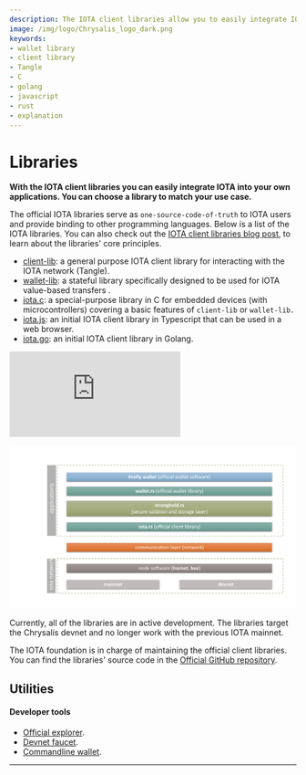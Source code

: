 ```yaml
---
description: The IOTA client libraries allow you to easily integrate IOTA into your own applications. 
image: /img/logo/Chrysalis_logo_dark.png
keywords:
- wallet library
- client library
- Tangle
- C
- golang
- javascript
- rust
- explanation
---
```

# Libraries

**With the IOTA client libraries you can easily integrate IOTA into your own applications. You can choose a library to match your use case.**

The official IOTA libraries serve as `one-source-code-of-truth` to IOTA users and provide binding to other programming languages. Below is a list of the IOTA libraries. You can also check out the [IOTA client libraries blog post](https://blog.iota.org/the-new-iota-client-libraries-harder-better-faster-stronger/), to learn about the libraries' core principles. 


- [client-lib](client.md): a general purpose IOTA client library for interacting with the IOTA network (Tangle).
- [wallet-lib](wallet.md): a stateful library specifically designed to be used for IOTA value-based transfers .
- [iota.c](https://github.com/iotaledger/iota.c): a special-purpose library in C for embedded devices (with microcontrollers) covering a basic features of `client-lib` or `wallet-lib.`
- [iota.js](https://github.com/iotaledger/iota.js/tree/chrysalis): an initial IOTA client library in Typescript that can be used in a web browser.
- [iota.go](https://github.com/iotaledger/iota.go/tree/chrysalis/phase2): an initial IOTA client library in Golang.


<div class="iframe-wrapper">
<iframe src="https://www.youtube.com/embed/N2VW3zJQmso" frameborder="0" allow="accelerometer; autoplay; clipboard-write; encrypted-media; gyroscope; picture-in-picture" allowfullscreen></iframe>
</div>

![Libraries Overview](/img/guides/overview-libraries.svg)

Currently, all of the libraries are in active development. The libraries target the Chrysalis devnet and no longer work with the previous IOTA mainnet.

The IOTA foundation is in charge of maintaining the official client libraries. You can find the libraries' source code in the [Official GitHub repository](https://github.com/iotaledger).


## Utilities

#### **Developer tools** ####    
- [Official explorer](https://explorer.iota.org/mainnet).
- [Devnet faucet](https://faucet.devnet.chrysalis2.com/).
- [Commandline wallet](https://github.com/iotaledger/cli-wallet).

---------------

